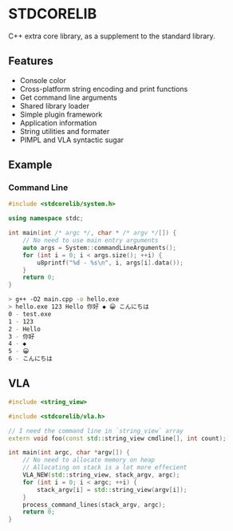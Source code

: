 # STDCORELIB

C++ extra core library, as a supplement to the standard library.

## Features

+ Console color
+ Cross-platform string encoding and print functions
+ Get command line arguments
+ Shared library loader
+ Simple plugin framework
+ Application information
+ String utilities and formater
+ PIMPL and VLA syntactic sugar

## Example

### Command Line

```cpp
#include <stdcorelib/system.h>

using namespace stdc;

int main(int /* argc */, char * /* argv */[]) {
    // No need to use main entry arguments
    auto args = System::commandLineArguments();
    for (int i = 0; i < args.size(); ++i) {
        u8printf("%d - %s\n", i, args[i].data());
    }
    return 0;
}
```

```sh
> g++ -O2 main.cpp -o hello.exe
> hello.exe 123 Hello 你好 ◆ 😀 こんにちは
0 - test.exe
1 - 123
2 - Hello
3 - 你好
4 - ◆
5 - 😀
6 - こんにちは
```

## VLA

```cpp
#include <string_view>

#include <stdcorelib/vla.h>

// I need the command line in `string_view` array
extern void foo(const std::string_view cmdline[], int count);

int main(int argc, char *argv[]) {
    // No need to allocate memory on heap
    // Allocating on stack is a lot more effecient
    VLA_NEW(std::string_view, stack_argv, argc);
    for (int i = 0; i < argc; ++i) {
        stack_argv[i] = std::string_view(argv[i]);
    }
    process_command_lines(stack_argv, argc);
    return 0;
}
```